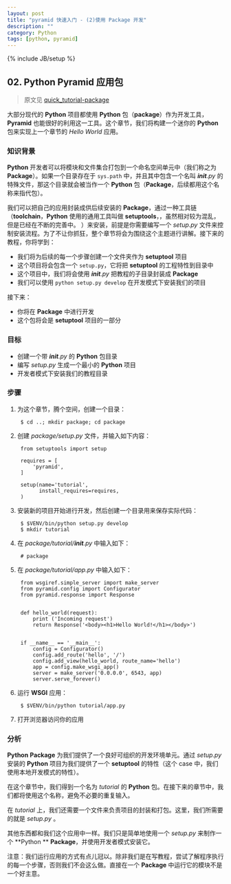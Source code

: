 ```yaml
---
layout: post
title: "pyramid 快速入门 - (2)使用 Package 开发"
description: ""
category: Python
tags: [python, pyramid]
---
```

{% include JB/setup %}

## 02. **Python** **Pyramid** 应用包

> 原文见 [quick_tutorial-package](http://docs.pylonsproject.org/projects/pyramid/en/latest/quick_tutorial/package.html)

大部分现代的 **Python** 项目都使用 **Python** 包（**package**）作为开发工具，**Pyramid** 也能很好的利用这一工具。这个章节，我们将构建一个迷你的 **Python** 包来实现上一个章节的 *Hello World* 应用。

### 知识背景

**Python** 开发者可以将模块和文件集合打包到一个命名空间单元中（我们称之为 **Package**）。如果一个目录存在于 `sys.path` 中，并且其中包含一个名叫 *__init__.py* 的特殊文件，那这个目录就会被当作一个 **Python** 包（**Package**，后续都用这个名称来指代包）。

我们可以把自己的应用封装成供后续安装的 **Package**，通过一种工具链（**toolchain**，**Python** 使用的通用工具叫做 **setuptools**，，虽然相对较为混乱，但是已经在不断的完善中。 ）来安装，前提是你需要编写一个 *setup.py* 文件来控制安装流程。为了不让你抓狂，整个章节将会为围绕这个主题进行讲解。接下来的教程，你将学到：

* 我们将为后续的每一个步骤创建一个文件夹作为 **setuptool** 项目
* 这个项目将会包含一个 `setup.py`，它将把 **setuptool** 的工程特性到目录中
* 这个项目中，我们将会使用 *__init__.py* 把教程的子目录封装成 **Package**
* 我们可以使用 `python setup.py develop` 在开发模式下安装我们的项目

接下来：

* 你将在 **Package** 中进行开发
* 这个包将会是 **setuptool** 项目的一部分

### 目标

* 创建一个带 *__init__.py* 的 **Python** 包目录
* 编写 *setup.py* 生成一个最小的 **Python** 项目
* 开发者模式下安装我们的教程目录

### 步骤

1. 为这个章节，腾个空间，创建一个目录：

		$ cd ..; mkdir package; cd package
	 
2. 创建 *package/setup.py* 文件，并输入如下内容：

		from setuptools import setup
		
		requires = [
		    'pyramid',
		]
		
		setup(name='tutorial',
		      install_requires=requires,
		)
		
3. 安装新的项目开始进行开发，然后创建一个目录用来保存实际代码：
	
		$ $VENV/bin/python setup.py develop
		$ mkdir tutorial

4. 在 *package/tutorial/__init__.py* 中输入如下：
		
		# package
		
5. 在 *package/tutorial/app.py* 中输入如下：
		
		from wsgiref.simple_server import make_server
		from pyramid.config import Configurator
		from pyramid.response import Response
		
		
		def hello_world(request):
		    print ('Incoming request')
		    return Response('<body><h1>Hello World!</h1></body>')
		
		
		if __name__ == '__main__':
		    config = Configurator()
		    config.add_route('hello', '/')
		    config.add_view(hello_world, route_name='hello')
		    app = config.make_wsgi_app()
		    server = make_server('0.0.0.0', 6543, app)
		    server.serve_forever()
		    
6. 运行 **WSGI** 应用：
		
		$ $VENV/bin/python tutorial/app.py
		
7. 打开浏览器访问你的应用

### 分析

**Python** **Package** 为我们提供了一个良好可组织的开发环境单元。通过 *setup.py* 安装的 **Python** 项目为我们提供了一个 **setuptool** 的特性（这个 case 中，我们使用本地开发模式的特性）。

在这个章节中，我们得到一个名为 *tutorial* 的 **Python** 包。在接下来的章节中，我们都将使用这个名称，避免不必要的重复输入。

在 *tutorial* 上，我们还需要一个文件来负责项目的封装和打包。这里，我们所需要的就是 *setup.py* 。

其他东西都和我们这个应用中一样。我们只是简单地使用一个 *setup.py* 来制作一个 **Python ** **Package**，并使用开发者模式安装它。

注意：我们运行应用的方式有点儿冠以。除非我们是在写教程，尝试了解程序执行的每一个步骤，否则我们不会这么做。直接在一个 **Package** 中运行它的模块不是一个好主意。
